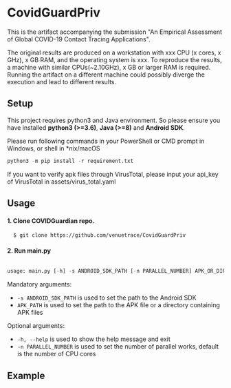 # CovidGuardPriv
This is the artifact accompanying the submission "An Empirical Assessment of Global COVID-19 Contact Tracing Applications".

The original results are produced on a workstation with xxx CPU (x cores, x GHz), x GB RAM, and the operating system is xxx. To reproduce the results, a machine with similar CPUs(~2.10GHz), x GB or larger RAM is required. Running the artifact on a different machine could possibly diverge the execution and lead to different results.   

## Setup
This project requires python3 and Java environment. 
So please ensure you have installed **python3 (>=3.6)**, **Java (>=8)** and **Android SDK**.

Please run following commands in your PowerShell or CMD prompt in Windows, or shell in *nix/macOS
```python
python3 -m pip install -r requirement.txt
```

If you want to verify apk files through VirusTotal, please input your api_key of VirusTotal in assets/virus_total.yaml

## Usage
#### 1. Clone COVIDGuardian repo.
```
  $ git clone https://github.com/venuetrace/CovidGuardPriv 
```
#### 2. Run main.py
```python

usage: main.py [-h] -s ANDROID_SDK_PATH [-n PARALLEL_NUMBER] APK_OR_DIRECTORY_PATH

```
Mandatory arguments:
* `-s ANDROID_SDK_PATH` is used to set the path to the Android SDK
* `APK_PATH` is used to set the path to the APK file or a directory containing APK files

Optional arguments:
* `-h, --help` is used to show the help message and exit
* `-n PARALLEL_NUMBER` is used to set the number of parallel works, default is the number of CPU cores
## Example

